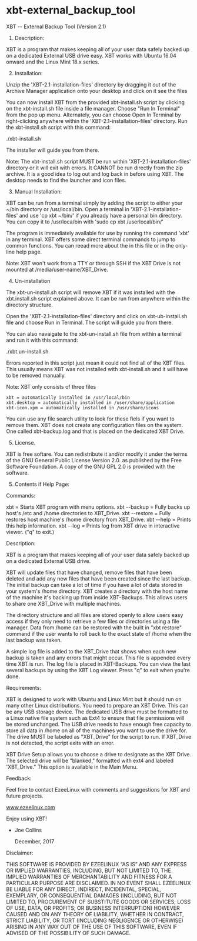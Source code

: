# xbt-external_backup_tool
XBT -- External Backup Tool (Version 2.1)

1. Description:

 XBT is a program that makes keeping all of your user data safely backed up on
 a dedicated External USB drive easy. XBT works with Ubuntu 16.04 onward and
 the Linux Mint 18.x series.

2. Installation:

 Unzip the 'XBT-2.1-installation-files' directory by dragging it out of the
 Archive Manager application onto your desktop and click on it see the files

 You can now install XBT from the provided xbt-install.sh script by clicking on
 the xbt-install.sh file inside a file manager. Choose "Run In Terminal" from
 the pop up menu. Alternately, you can choose Open In Terminal by right-clicking
 anywhere within the 'XBT-2.1-installation-files' directory. Run the
 xbt-install.sh script with this command:

  ./xbt-install.sh

 The installer will guide you from there.

 Note: The xbt-install.sh script MUST be run within 'XBT-2.1-installation-files'
 directory or it will exit with errors. It CANNOT be run directly from the zip
 archive. It is a good idea to log out and log back in before using XBT. The
 desktop needs to find the launcher and icon files.

3. Manual Installation:

 XBT can be run from a terminal simply by adding the script to either your ~/bin
 directory or /usr/local/bin. Open a terminal in 'XBT-2.1-installation-files'
 and use 'cp xbt ~/bin/' if you already have a personal bin directory. You can
 copy it to /usr/loca/bin with 'sudo cp xbt /userlocal/bin/'

 The program is immediately available for use by running the command 'xbt' in
 any terminal. XBT offers some direct terminal commands to jump to common
 functions. You can reead more about the in this file or in the only-line help
 page.

 Note: XBT won't work from a TTY or through SSH if the XBT Drive is not mounted
 at /media/user-name/XBT_Drive.

4. Un-installation

 The xbt-un-install.sh script will remove XBT if it was installed with the
 xbt.install.sh script explained above. It can be run from anywhere within
 the directory structure.

 Open the 'XBT-2.1-installation-files' directory and click on xbt-ub-install.sh
 file and choose Run in Terminal.  The script will guide you from there.

 You can also navaigate to the xbt-un-install.sh file from within a terminal and
 run it with this command:

  ./xbt.un-install.sh

 Errors reported in this script just mean it could not find all of the XBT
 files. This usually means XBT was not installed with xbt-install.sh and it
 will have to be removed manually.

 Note: XBT only consists of three files

    xbt = automatically installed in /usr/local/bin
    xbt.desktop = automatically installed in /user/share/application
    xbt-icon.xpm = automatically installed in /usr/share/icons

 You can use any file search utility to look for these fiels if you want to
 remove them. XBT does not create any configuration files on the system.
 One called xbt-backup.log and that is placed on the dedicated XBT Drive.

5. License.

 XBT is free softare. You can redistribute it and/or modify it under the
 terms of the GNU General Public License Version 2.0. as published by
 the Free Software Foundation. A copy of the GNU GPL 2.0 is provided with the
 software.

5. Contents if Help Page:

 Commands:

 xbt = Starts XBT program with menu options.
 xbt --backup = Fully backs up host's /etc and /home directories to XBT_Drive.
 xbt --restore = Fully restores host machine's /home directory from XBT_Drive.
 xbt --help = Prints this help information.
 xbt --log = Prints log from XBT drive in interactive viewer. ("q" to exit.)

 Description:

 XBT is a program that makes keeping all of your user data safely backed up on
 a dedicated External USB drive.

 XBT will update files that have changed, remove files that have been
 deleted and add any new files that have been created since the last backup.
 The initial backup can take a lot of time if you have a lot of data stored
 in your system's /home directory. XBT creates a directory with the host name
 of the machine it's backing up from inside XBT-Backups. This allows users to
 share one XBT_Drive with multiple machines.

 The directory structure and all files are stored openly to allow users easy
 access if they only need to retrieve a few files or directories using a file
 manager. Data from /home can be restored with the built in "xbt restore"
 command if the user wants to roll back to the exact state of /home when the
 last backup was taken.

 A simple log file is added to the XBT_Drive that shows when each new
 backup is taken and any errors that might occur. This file is appended
 every time XBT is run. The log file is placed in XBT-Backups. You can view the
 last several backups by using the XBT Log viewer. Press "q" to exit when
 you're done.

 Requirements:

 XBT is designed to work with Ubuntu and Linux Mint but it should run
 on many other Linux distributions. You need to prepare an XBT Drive.
 This can be any USB storage device. The dedicated USB drive must be
 formatted to a Linux native file system such as Ext4 to ensure that file
 permissions will be stored unchanged. The USB drive needs to have enough
 free capacity to store all data in /home on all of the machines you want to
 use the drive for. The drive MUST be labeled as "XBT_Drive" for the script
 to run. If XBT_Drive is not detected, the script exits with an error.

 XBT Drive Setup allows you to choose a drive to designate as the XBT Drive. The
 selected drive will be "blanked," formatted with ext4 and labeled 'XBT_Drive."
 This option is available in the Main Menu.

 Feedback:

 Feel free to contact EzeeLinux with comments and suggestions for XBT and
 future projects.

 www.ezeelinux.com

 Enjoy using XBT!

 - Joe Collins

   December, 2017

 Disclaimer:

 THIS SOFTWARE IS PROVIDED BY EZEELINUX “AS IS” AND ANY EXPRESS OR IMPLIED
 WARRANTIES, INCLUDING, BUT NOT LIMITED TO, THE IMPLIED WARRANTIES OF
 MERCHANTABILITY AND FITNESS FOR A PARTICULAR PURPOSE ARE DISCLAIMED. IN NO
 EVENT SHALL EZEELINUX BE LIABLE FOR ANY DIRECT, INDIRECT, INCIDENTAL, SPECIAL,
 EXEMPLARY, OR CONSEQUENTIAL DAMAGES (INCLUDING, BUT NOT LIMITED TO,
 PROCUREMENT OF SUBSTITUTE GOODS OR SERVICES; LOSS OF USE, DATA, OR PROFITS; OR
 BUSINESS INTERRUPTION) HOWEVER CAUSED AND ON ANY THEORY OF LIABILITY, WHETHER
 IN CONTRACT, STRICT LIABILITY, OR TORT (INCLUDING NEGLIGENCE OR OTHERWISE)
 ARISING IN ANY WAY OUT OF THE USE OF THIS SOFTWARE, EVEN IF ADVISED OF THE
 POSSIBILITY OF SUCH DAMAGE.

